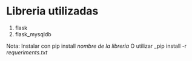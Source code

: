 # Libreria utilizadas

1. flask
1. flask_mysqldb

Nota: Instalar con pip install _nombre de la libreria_ O utilizar \_pip install -r _requeriments.txt_
